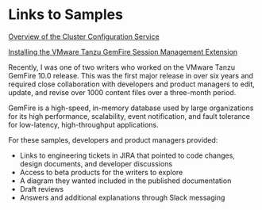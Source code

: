 # Links to Samples

[Overview of the Cluster Configuration Service](https://docs.vmware.com/en/VMware-GemFire/10.0/gf/configuring-cluster_config-gfsh_persist.html)

[Installing the VMware Tanzu GemFire Session Management Extension](https://docs.vmware.com/en/VMware-GemFire-Session-Management/1.0/gsm/install_session_management.html)

Recently, I was one of two writers who worked on the VMware Tanzu GemFire 10.0 release.
This was the first major release in over six years and required close collaboration with
developers and product managers to edit, update, and revise over 1000 content files over
a three-month period.

GemFire is a high-speed, in-memory database used by large organizations for its high
performance, scalability, event notification, and fault tolerance for low-latency,
high-throughput applications.

For these samples, developers and product managers provided:

* Links to engineering tickets in JIRA that pointed to code changes, design documents, and developer discussions
* Access to beta products for the writers to explore
* A diagram they wanted included in the published documentation
* Draft reviews
* Answers and additional explanations through Slack messaging
